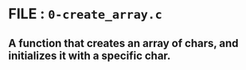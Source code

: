 # FILE : `0-create_array.c` 
## A function that creates an array of chars, and initializes it with a specific char.
